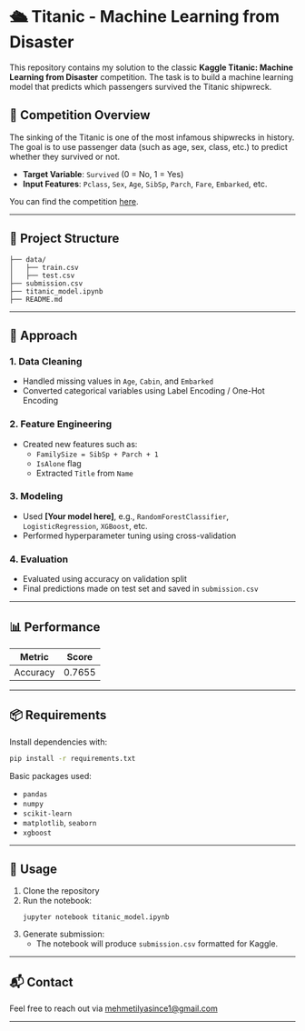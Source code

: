 # 🛳️ Titanic - Machine Learning from Disaster

This repository contains my solution to the classic **Kaggle Titanic: Machine Learning from Disaster** competition. The task is to build a machine learning model that predicts which passengers survived the Titanic shipwreck.

## 📌 Competition Overview

The sinking of the Titanic is one of the most infamous shipwrecks in history. The goal is to use passenger data (such as age, sex, class, etc.) to predict whether they survived or not.

- **Target Variable**: `Survived` (0 = No, 1 = Yes)
- **Input Features**: `Pclass`, `Sex`, `Age`, `SibSp`, `Parch`, `Fare`, `Embarked`, etc.

You can find the competition [here](https://www.kaggle.com/competitions/titanic/overview).

---

## 📁 Project Structure

```
├── data/
│   ├── train.csv
│   ├── test.csv
├── submission.csv
├── titanic_model.ipynb
├── README.md
```

---

## 🧠 Approach

### 1. **Data Cleaning**
- Handled missing values in `Age`, `Cabin`, and `Embarked`
- Converted categorical variables using Label Encoding / One-Hot Encoding

### 2. **Feature Engineering**
- Created new features such as:
  - `FamilySize = SibSp + Parch + 1`
  - `IsAlone` flag
  - Extracted `Title` from `Name`

### 3. **Modeling**
- Used **[Your model here]**, e.g., `RandomForestClassifier`, `LogisticRegression`, `XGBoost`, etc.
- Performed hyperparameter tuning using cross-validation

### 4. **Evaluation**
- Evaluated using accuracy on validation split
- Final predictions made on test set and saved in `submission.csv`

---

## 📊 Performance

| Metric   | Score    |
|----------|----------|
| Accuracy | 0.7655   |


---

## 📦 Requirements

Install dependencies with:

```bash
pip install -r requirements.txt
```

Basic packages used:

- `pandas`
- `numpy`
- `scikit-learn`
- `matplotlib`, `seaborn`
- `xgboost`

---

## 🚀 Usage

1. Clone the repository
2. Run the notebook:
   ```
   jupyter notebook titanic_model.ipynb
   ```
3. Generate submission:
   - The notebook will produce `submission.csv` formatted for Kaggle.

---

## 📬 Contact

Feel free to reach out via mehmetilyasince1@gmail.com

---

